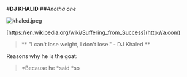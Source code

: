 #**DJ KHALID**
##*Anotha one*

![khaled.jpeg](http://url/a.png)

[https://en.wikipedia.org/wiki/Suffering_from_Success](http://a.com)

> ** "I can't lose weight, I don't lose." - DJ Khaled **

Reasons why he is the goat:

>*Because he
>*said
>*so
